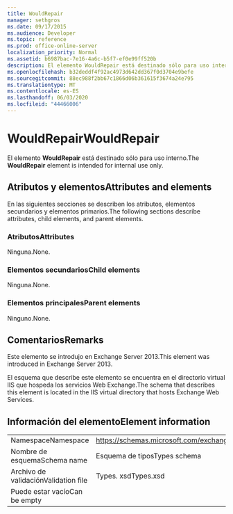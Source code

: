 ```yaml
---
title: WouldRepair
manager: sethgros
ms.date: 09/17/2015
ms.audience: Developer
ms.topic: reference
ms.prod: office-online-server
localization_priority: Normal
ms.assetid: b6987bac-7e16-4a6c-b5f7-ef0e99ff520b
description: El elemento WouldRepair está destinado sólo para uso interno.
ms.openlocfilehash: b32deddf4f92ac4973d642dd367f0d3704e9befe
ms.sourcegitcommit: 88ec988f2bb67c1866d06b361615f3674a24e795
ms.translationtype: MT
ms.contentlocale: es-ES
ms.lasthandoff: 06/03/2020
ms.locfileid: "44466006"
---
```

# <a name="wouldrepair"></a><span data-ttu-id="e865d-103">WouldRepair</span><span class="sxs-lookup"><span data-stu-id="e865d-103">WouldRepair</span></span>

<span data-ttu-id="e865d-104">El elemento **WouldRepair** está destinado sólo para uso interno.</span><span class="sxs-lookup"><span data-stu-id="e865d-104">The **WouldRepair** element is intended for internal use only.</span></span> 

## <a name="attributes-and-elements"></a><span data-ttu-id="e865d-105">Atributos y elementos</span><span class="sxs-lookup"><span data-stu-id="e865d-105">Attributes and elements</span></span>

<span data-ttu-id="e865d-106">En las siguientes secciones se describen los atributos, elementos secundarios y elementos primarios.</span><span class="sxs-lookup"><span data-stu-id="e865d-106">The following sections describe attributes, child elements, and parent elements.</span></span>
  
### <a name="attributes"></a><span data-ttu-id="e865d-107">Atributos</span><span class="sxs-lookup"><span data-stu-id="e865d-107">Attributes</span></span>

<span data-ttu-id="e865d-108">Ninguna.</span><span class="sxs-lookup"><span data-stu-id="e865d-108">None.</span></span>
  
### <a name="child-elements"></a><span data-ttu-id="e865d-109">Elementos secundarios</span><span class="sxs-lookup"><span data-stu-id="e865d-109">Child elements</span></span>

<span data-ttu-id="e865d-110">Ninguna.</span><span class="sxs-lookup"><span data-stu-id="e865d-110">None.</span></span>
  
### <a name="parent-elements"></a><span data-ttu-id="e865d-111">Elementos principales</span><span class="sxs-lookup"><span data-stu-id="e865d-111">Parent elements</span></span>

<span data-ttu-id="e865d-112">Ninguno.</span><span class="sxs-lookup"><span data-stu-id="e865d-112">None.</span></span>
  
## <a name="remarks"></a><span data-ttu-id="e865d-113">Comentarios</span><span class="sxs-lookup"><span data-stu-id="e865d-113">Remarks</span></span>

<span data-ttu-id="e865d-114">Este elemento se introdujo en Exchange Server 2013.</span><span class="sxs-lookup"><span data-stu-id="e865d-114">This element was introduced in Exchange Server 2013.</span></span>
  
<span data-ttu-id="e865d-115">El esquema que describe este elemento se encuentra en el directorio virtual IIS que hospeda los servicios Web Exchange.</span><span class="sxs-lookup"><span data-stu-id="e865d-115">The schema that describes this element is located in the IIS virtual directory that hosts Exchange Web Services.</span></span>
  
## <a name="element-information"></a><span data-ttu-id="e865d-116">Información del elemento</span><span class="sxs-lookup"><span data-stu-id="e865d-116">Element information</span></span>

|||
|:-----|:-----|
|<span data-ttu-id="e865d-117">Namespace</span><span class="sxs-lookup"><span data-stu-id="e865d-117">Namespace</span></span>  <br/> |https://schemas.microsoft.com/exchange/services/2006/types  <br/> |
|<span data-ttu-id="e865d-118">Nombre de esquema</span><span class="sxs-lookup"><span data-stu-id="e865d-118">Schema name</span></span>  <br/> |<span data-ttu-id="e865d-119">Esquema de tipos</span><span class="sxs-lookup"><span data-stu-id="e865d-119">Types schema</span></span>  <br/> |
|<span data-ttu-id="e865d-120">Archivo de validación</span><span class="sxs-lookup"><span data-stu-id="e865d-120">Validation file</span></span>  <br/> |<span data-ttu-id="e865d-121">Types. xsd</span><span class="sxs-lookup"><span data-stu-id="e865d-121">Types.xsd</span></span>  <br/> |
|<span data-ttu-id="e865d-122">Puede estar vacío</span><span class="sxs-lookup"><span data-stu-id="e865d-122">Can be empty</span></span>  <br/> ||
   

